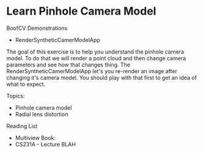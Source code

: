 # Learn Pinhole Camera Model

BoofCV Demonstrations
* RenderSyntheticCamerModelApp

The goal of this exercise is to help you understand the pinhole camera model. To do that we will render
a point cloud and then change camera parameters and see how that changes thing. The RenderSyntheticCamerModelApp
let's you re-render an image after changing it's camera model. You should play with that first to
get an idea of what to expect.

Topics:
* Pinhole camera model
* Radial lens distortion

Reading List
* Multiview Book:
* CS231A - Lecture BLAH

